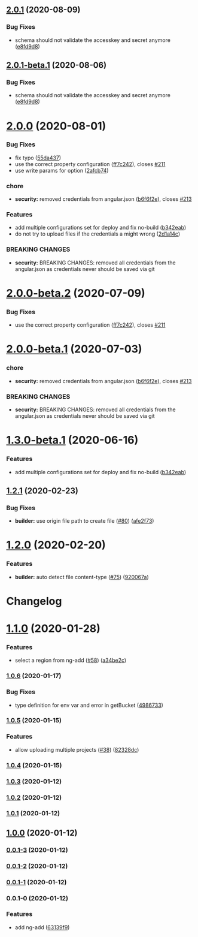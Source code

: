 ## [2.0.1](https://github.com/Jefiozie/ngx-aws-deploy/compare/v2.0.0...v2.0.1) (2020-08-09)


### Bug Fixes

* schema should not validate the accesskey and secret anymore ([e8fd9d8](https://github.com/Jefiozie/ngx-aws-deploy/commit/e8fd9d86eb3389f8d47588b20c0f69040e68d421))

## [2.0.1-beta.1](https://github.com/Jefiozie/ngx-aws-deploy/compare/v2.0.0...v2.0.1-beta.1) (2020-08-06)


### Bug Fixes

* schema should not validate the accesskey and secret anymore ([e8fd9d8](https://github.com/Jefiozie/ngx-aws-deploy/commit/e8fd9d86eb3389f8d47588b20c0f69040e68d421))

# [2.0.0](https://github.com/Jefiozie/ngx-aws-deploy/compare/v1.2.1...v2.0.0) (2020-08-01)


### Bug Fixes

* fix typo ([55da437](https://github.com/Jefiozie/ngx-aws-deploy/commit/55da437c040bb25b38c1cf656345b862cfcd46af))
* use the correct property configuration ([ff7c242](https://github.com/Jefiozie/ngx-aws-deploy/commit/ff7c24232ad2d95c38e548a90057ac8513714d41)), closes [#211](https://github.com/Jefiozie/ngx-aws-deploy/issues/211)
* use write params for option ([2afcb74](https://github.com/Jefiozie/ngx-aws-deploy/commit/2afcb74fd6be0a6ea3b74364697593c07f90cb13))


### chore

* **security:** removed credentials from angular.json ([b6f6f2e](https://github.com/Jefiozie/ngx-aws-deploy/commit/b6f6f2e26b1a01987f596a25a25c798a83e590c8)), closes [#213](https://github.com/Jefiozie/ngx-aws-deploy/issues/213)


### Features

* add multiple configurations set for deploy and fix no-build ([b342eab](https://github.com/Jefiozie/ngx-aws-deploy/commit/b342eaba06d7125862e165cd3952e983ec99233c))
* do not try to upload files if the credentials a might wrong ([2d1a14c](https://github.com/Jefiozie/ngx-aws-deploy/commit/2d1a14c44e2b12daa17806d2cb02e34a1b424c25))


### BREAKING CHANGES

* **security:** BREAKING CHANGES: removed all credentials from the angular.json as credentials never should be saved via git

# [2.0.0-beta.2](https://github.com/Jefiozie/ngx-aws-deploy/compare/v2.0.0-beta.1...v2.0.0-beta.2) (2020-07-09)


### Bug Fixes

* use the correct property configuration ([ff7c242](https://github.com/Jefiozie/ngx-aws-deploy/commit/ff7c24232ad2d95c38e548a90057ac8513714d41)), closes [#211](https://github.com/Jefiozie/ngx-aws-deploy/issues/211)

# [2.0.0-beta.1](https://github.com/Jefiozie/ngx-aws-deploy/compare/v1.3.0-beta.1...v2.0.0-beta.1) (2020-07-03)


### chore

* **security:** removed credentials from angular.json ([b6f6f2e](https://github.com/Jefiozie/ngx-aws-deploy/commit/b6f6f2e26b1a01987f596a25a25c798a83e590c8)), closes [#213](https://github.com/Jefiozie/ngx-aws-deploy/issues/213)


### BREAKING CHANGES

* **security:** BREAKING CHANGES: removed all credentials from the angular.json as credentials never should be saved via git

# [1.3.0-beta.1](https://github.com/Jefiozie/ngx-aws-deploy/compare/v1.2.1...v1.3.0-beta.1) (2020-06-16)


### Features

* add multiple configurations set for deploy and fix no-build ([b342eab](https://github.com/Jefiozie/ngx-aws-deploy/commit/b342eaba06d7125862e165cd3952e983ec99233c))

## [1.2.1](https://github.com/Jefiozie/ngx-aws-deploy/compare/v1.2.0...v1.2.1) (2020-02-23)


### Bug Fixes

* **builder:** use origin file path to create file ([#80](https://github.com/Jefiozie/ngx-aws-deploy/issues/80)) ([afe2f73](https://github.com/Jefiozie/ngx-aws-deploy/commit/afe2f73dd04484c6de1ee157bd5b1319e09bd82e))

# [1.2.0](https://github.com/Jefiozie/ngx-aws-deploy/compare/v1.1.0...v1.2.0) (2020-02-20)


### Features

* **builder:** auto detect file content-type ([#75](https://github.com/Jefiozie/ngx-aws-deploy/issues/75)) ([920067a](https://github.com/Jefiozie/ngx-aws-deploy/commit/920067a92eba349a2f0ebd5195e0b6d7c3bb62f0))

# Changelog
# [1.1.0](https://github.com/Jefiozie/ngx-aws-deploy/compare/v1.0.6...v1.1.0) (2020-01-28)


### Features

* select a region from ng-add ([#58](https://github.com/Jefiozie/ngx-aws-deploy/issues/58)) ([a34be2c](https://github.com/Jefiozie/ngx-aws-deploy/commit/a34be2cdca535a0d35440dff8ae6ebd134ba5f9c))


### [1.0.6](https://github.com/Jefiozie/ngx-aws-deploy/compare/v1.0.5...v1.0.6) (2020-01-17)


### Bug Fixes

* type definition for env var and error in getBucket ([4986733](https://github.com/Jefiozie/ngx-aws-deploy/commit/4986733fafc6cb1dc1d1f83c9c3c7263a03cea62))

### [1.0.5](https://github.com/Jefiozie/ngx-aws-deploy/compare/v1.0.4...v1.0.5) (2020-01-15)


### Features

* allow uploading multiple projects ([#38](https://github.com/Jefiozie/ngx-aws-deploy/issues/38)) ([82328dc](https://github.com/Jefiozie/ngx-aws-deploy/commit/82328dcec211c11154cacc010ec366288a6eb024))

### [1.0.4](https://github.com/Jefiozie/ngx-aws-deploy/compare/v1.0.3...v1.0.4) (2020-01-15)

### [1.0.3](https://github.com-personal///compare/v1.0.2...v1.0.3) (2020-01-12)

### [1.0.2](https://github.com-personal///compare/v0.0.1-3...v1.0.2) (2020-01-12)

### [1.0.1](https://github.com-personal///compare/v0.0.1-3...v1.0.1) (2020-01-12)

## [1.0.0](https://github.com-personal///compare/v0.0.1-3...v1.0.0) (2020-01-12)

### [0.0.1-3](https://github.com-personal///compare/v0.0.1-2...v0.0.1-3) (2020-01-12)

### [0.0.1-2](https://github.com-personal///compare/v0.0.1-1...v0.0.1-2) (2020-01-12)

### [0.0.1-1](https://github.com-personal///compare/v0.0.1-0...v0.0.1-1) (2020-01-12)

### 0.0.1-0 (2020-01-12)


### Features

* add ng-add ([63139f9](https://github.com-personal///commit/63139f958af565b330bd10d951d037d5df2c7ea7))
